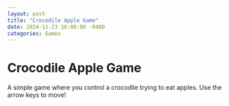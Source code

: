 ```yaml
---
layout: post
title: "Crocodile Apple Game"
date: 2024-11-23 16:00:00 -0400
categories: Games
---
```


# Crocodile Apple Game

A simple game where you control a crocodile trying to eat apples. Use the arrow keys to move!

<div id="crocodile-game-root"></div>

<script src="https://unpkg.com/react@18/umd/react.production.min.js"></script>
<script src="https://unpkg.com/react-dom@18/umd/react-dom.production.min.js"></script>
<script src="https://unpkg.com/@babel/standalone/babel.min.js"></script>

<script type="text/babel">
const CrocodileAppleGame = () => {
  const [crocodilePos, setCrocodilePos] = React.useState({ x: 50, y: 50 });
  const [applePos, setApplePos] = React.useState({ x: 200, y: 200 });
  const [isSnapping, setIsSnapping] = React.useState(false);
  const [jawAngle, setJawAngle] = React.useState(0);
  const [direction, setDirection] = React.useState('right');
  const [score, setScore] = React.useState(0);
  
  React.useEffect(() => {
    const moveSpeed = 8;
    
    const handleKeyPress = (e) => {
      const newPos = { ...crocodilePos };
      let newDirection = direction;
      
      switch(e.key) {
        case 'ArrowUp':
          newPos.y = Math.max(40, newPos.y - moveSpeed);
          break;
        case 'ArrowDown':
          newPos.y = Math.min(240, newPos.y + moveSpeed);
          break;
        case 'ArrowLeft':
          newPos.x = Math.max(40, newPos.x - moveSpeed);
          newDirection = 'left';
          break;
        case 'ArrowRight':
          newPos.x = Math.min(340, newPos.x + moveSpeed);
          newDirection = 'right';
          break;
        default:
          return;
      }
      
      setCrocodilePos(newPos);
      setDirection(newDirection);
    };
    
    window.addEventListener('keydown', handleKeyPress);
    return () => window.removeEventListener('keydown', handleKeyPress);
  }, [crocodilePos, direction]);
  
  React.useEffect(() => {
    const checkCollision = () => {
      const distance = Math.sqrt(
        Math.pow(crocodilePos.x - applePos.x, 2) + 
        Math.pow(crocodilePos.y - applePos.y, 2)
      );
      
      if (distance < 60 && !isSnapping) {
        setIsSnapping(true);
        setScore(s => s + 1);
        
        let frame = 0;
        const snapAnimation = setInterval(() => {
          frame++;
          if (frame <= 4) {
            setJawAngle(frame * 15);
          } else if (frame <= 12) {
            setJawAngle(Math.max(0, 60 - (frame - 4) * 7.5));
          }
          
          if (frame === 12) {
            clearInterval(snapAnimation);
            setIsSnapping(false);
            setJawAngle(0);
            const newX = Math.floor(Math.random() * 280) + 60;
            const newY = Math.floor(Math.random() * 180) + 60;
            setApplePos({ x: newX, y: newY });
          }
        }, 75);
      }
    };
    
    checkCollision();
  }, [crocodilePos, applePos, isSnapping]);

  return (
    <div style={{ display: 'flex', flexDirection: 'column', alignItems: 'center', gap: '1rem' }}>
      <div style={{ fontSize: '1.5rem', fontWeight: 'bold', color: '#276749' }}>Score: {score}</div>
      <div style={{ position: 'relative', width: '384px', height: '320px', borderRadius: '0.5rem', overflow: 'hidden', border: '4px solid #276749' }}>
        {/* Background */}
        <div style={{ 
          position: 'absolute', 
          inset: 0, 
          background: 'linear-gradient(180deg, #C6F6D5 0%, #9AE6B4 100%)'
        }}>
          <svg width="100%" height="100%" style={{ opacity: 0.2 }}>
            <pattern id="grass" x="0" y="0" width="20" height="20" patternUnits="userSpaceOnUse">
              <path d="M0,20 L10,0 L20,20" fill="none" stroke="darkgreen" strokeWidth="1"/>
              <path d="M-10,20 L0,0 L10,20" fill="none" stroke="darkgreen" strokeWidth="1"/>
              <path d="M10,20 L20,0 L30,20" fill="none" stroke="darkgreen" strokeWidth="1"/>
            </pattern>
            <rect width="100%" height="100%" fill="url(#grass)"/>
          </svg>
        </div>

        {/* Apple */}
        <svg 
          style={{ 
            position: 'absolute',
            left: applePos.x - 20,
            top: applePos.y - 20,
            filter: 'drop-shadow(3px 3px 3px rgba(0,0,0,0.3))',
            transition: 'all 0.2s'
          }}
          width="40" 
          height="40" 
          viewBox="0 0 40 40"
        >
          <path d="M20,4 C24,4 31,11 31,20 C31,29 25,36 20,36 C15,36 9,29 9,20 C9,11 16,4 20,4" 
            fill="#e53e3e" stroke="#742a2a" strokeWidth="1.5"/>
          <path d="M20,4 C20,4 21,1.5 22,0" stroke="#742a2a" strokeWidth="1.5"/>
          <path d="M17,9 Q20,12 23,9" stroke="#742a2a" strokeWidth="1.5" fill="none"/>
        </svg>

        {/* Crocodile */}
        <svg 
          style={{ 
            position: 'absolute',
            left: crocodilePos.x - 50,
            top: crocodilePos.y - 30,
            transform: `scaleX(${direction === 'left' ? -1 : 1})`,
            filter: 'drop-shadow(4px 4px 4px rgba(0,0,0,0.3))',
            transition: 'all 0.1s'
          }}
          width="100" 
          height="60" 
          viewBox="0 0 100 60"
        >
          {/* Body */}
          <path d="M20,30 Q50,20 80,30 Q90,30 96,24 Q90,36 80,36 Q50,46 20,36 Q10,36 4,30 Q10,24 20,30" 
            fill="#2f855a" stroke="#1a4731" strokeWidth="2"/>
          
          {/* Lower Jaw */}
          <path d="M80,30 Q90,30 96,24 L100,26 L96,28 L100,30 L96,32 L100,34 L96,36" 
            fill="#2f855a" stroke="#1a4731" strokeWidth="2"/>
          
          {/* Upper Jaw */}
          <g transform={`rotate(${-jawAngle} 80 30)`}>
            <path d="M80,30 Q90,30 96,24 L100,22 L96,24 L100,26 L96,28 L100,30"
              fill="#2f855a" stroke="#1a4731" strokeWidth="2"/>
            {/* Teeth */}
            <path d="M84,29 L86,26 L88,29 L90,26 L92,29 L94,26 L96,29" 
              fill="white" stroke="#1a4731" strokeWidth="1"/>
          </g>
          
          {/* Eye */}
          <circle cx="84" cy="28" r="3" fill="#1a4731"/>
          <circle cx="84" cy="28" r="1" fill="white"/>
          
          {/* Back spikes */}
          <path d="M30,24 L34,16 L40,22 L46,14 L52,20 L58,12 L64,18 L70,10 L76,16" 
            stroke="#1a4731" strokeWidth="2" fill="none"/>
          
          {/* Legs */}
          <path d="M30,36 Q34,44 40,36" stroke="#1a4731" strokeWidth="2" fill="none"/>
          <path d="M60,36 Q64,44 70,36" stroke="#1a4731" strokeWidth="2" fill="none"/>
          
          {/* Scales */}
          <path d="M30,32 Q34,30 38,32 M40,32 Q44,30 48,32 M50,32 Q54,30 58,32 M60,32 Q64,30 68,32"
            stroke="#1a4731" strokeWidth="1" fill="none"/>
        </svg>

        {/* Instructions */}
        <div style={{ 
          position: 'absolute', 
          bottom: '0.5rem', 
          left: '0.5rem',
          fontSize: '0.875rem',
          color: '#276749',
          backgroundColor: 'rgba(255,255,255,0.5)',
          padding: '0 0.5rem',
          borderRadius: '0.25rem'
        }}>
          Use arrow keys to move the crocodile
        </div>
      </div>
    </div>
  );
};

// Render the game
ReactDOM.render(
  <CrocodileAppleGame />,
  document.getElementById('crocodile-game-root')
);
</script>
